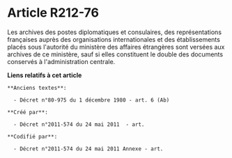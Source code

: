 # Article R212-76

Les archives des postes diplomatiques et consulaires, des représentations françaises auprès des organisations internationales
et des établissements placés sous l'autorité du ministère des affaires étrangères sont versées aux archives de ce ministère,
sauf si elles constituent le double des documents conservés à l'administration centrale.

**Liens relatifs à cet article**

	**Anciens textes**:

	  - Décret n°80-975 du 1 décembre 1980 - art. 6 (Ab)

	**Créé par**:

	  - Décret n°2011-574 du 24 mai 2011  - art.

	**Codifié par**:

	  - Décret n°2011-574 du 24 mai 2011 Annexe - art.
